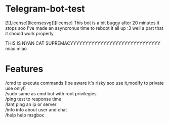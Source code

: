 # Telegram-bot-test
[![License][licensesvg]][license]
 This bot is a bit buggy after 20 minutes it stops 
 soo I've made an asyncronus time to reboot it all up
 :3 well a part that it should work properly 
 
 THIS IS NYAN CAT SUPREMACYYYYYYYYYYYYYYYYYYYYYYYYYYYYYY miao miao
# Features
 /cmd   to execute commands (!be aware it's risky soo use it,modify to private use only!)<br />
 /sudo   same as cmd but with root privilegies<br />
 /ping   test to response time<br />
 /lant   ping an ip or server<br />
 /info   info about user and chat<br />
 /help   help msgbox
